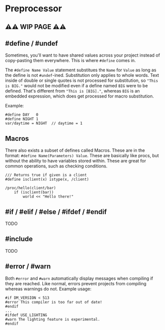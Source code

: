 # Preprocessor

## ⚠⚠ WIP PAGE ⚠⚠

## #define / #undef

Sometimes, you'll want to have shared values across your project instead of copy-pasting them everywhere. This is where `#define` comes in.

The `#define Name Value` statement substitues the `Name` for `Value` as long as the define is not `#undef`-ined. Substitution only applies to whole words. Text inside of double or single quotes is not processed for substitution, so `"This is BIG."` would not be modified even if a define named `BIG` were to be defined. That's different from `"This is [BIG]."`, whereas `BIG` is an embedded expression, which does get processed for macro substitution.

Example:

```dm
#define DAY   0
#define NIGHT 1
var/daytime = NIGHT  // daytime = 1
```

## Macros

There also exists a subset of defines called Macros. These are in the format: `#define Name(Parameters) Value`. These are basically like procs, but without the ability to have variables stored within. These are great for common operations, such as checking conditions.

```dm
/// Returns true if given is a client
#define isclient(x) istype(x, /client)

/proc/hello(client/bar)
	if (isclient(bar))
		world << "Hello there!"
```

## #if / #elif / #else / #ifdef / #endif

TODO

## #include

TODO

## #error / #warn

Both `#error` and `#warn` automatically display messages when compiling if they are reached. Like normal, errors prevent projects from compiling whereas warnings do not. Example usage:

```dm
#if DM_VERSION < 513
#error This compiler is too far out of date!
#endif
...
#ifdef USE_LIGHTING
#warn The lighting feature is experimental.
#endif
```
